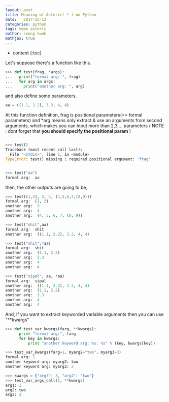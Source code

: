 ```yaml
---
layout: post
title: Meaning of Asteric( * ) on Python
date:   2017-12-12
categories: python
tags: memo asteric
author: seung kwak
mathjax: true
---
```


* content
{:toc}

Let's suppose there's a function like this.

```Python
>>> def test(frag, *args):
...   print("formal arg: ", frag)
...   for arg in args:
...     print("another arg: ", arg)
```
and also define some parameters.

```Python
aa = ((1.1, 2.2), 3.3, 4, 4)
```





At this function definition, frag is positional parameters(== formal parameters) and \*arg means only extract & use an arguments from second arguments, which makes you can input more than 2,3,... parameters ( NOTE : dont forget that **you should specify the positional param** )

```Python

>>> test()
Traceback (most recent call last):
  File "<stdin>", line 1, in <module>
TypeError: test() missing 1 required positional argument: 'frag'


>>> test("aa")
formal arg:  aa

```

then, the other outputs are going to be,

```Python
>>> test((1,2), 3, 4, (4,5,6,7,(8,9)))
formal arg:  (1, 2)
another arg:  3
another arg:  4
another arg:  (4, 5, 6, 7, (8, 9))

>>> test("shit",aa)
formal arg:  shit
another arg:  ((1.1, 2.2), 3.3, 4, 4)

>>> test("shit",*aa)
formal arg:  shit
another arg:  (1.1, 2.2)
another arg:  3.3
another arg:  4
another arg:  4

>>> test("sipal", aa, *aa)
formal arg:  sipal
another arg:  ((1.1, 2.2), 3.3, 4, 4)
another arg:  (1.1, 2.2)
another arg:  3.3
another arg:  4
another arg:  4

```

And, if you want to extract keyworded variable arguments then you can use "\*\*kwargs"

```Python
>>> def test_var_kwargs(farg, **kwargs):
      print "formal arg:", farg
      for key in kwargs:
          print "another keyword arg: %s: %s" % (key, kwargs[key])

>>> test_var_kwargs(farg=1, myarg2="two", myarg3=3)
formal arg: 1
another keyword arg: myarg2: two
another keyword arg: myarg3: 3

>>> kwargs = {"arg3": 3, "arg2": "two"}
>>> test_var_args_call(1, **kwargs)
arg1: 1
arg2: two
arg3: 3
```
